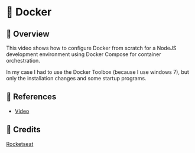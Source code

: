 # 🐳 Docker

## 🚀 Overview

This video shows how to configure Docker from scratch for a NodeJS development environment using Docker Compose for container orchestration.

In my case I had to use the Docker Toolbox (because I use windows 7), but only the installation changes and some startup programs.

## 📎 References

-  [Vídeo](https://www.youtube.com/watch?v=AVNADGzXrrQ&t=642s&ab_channel=Rocketseat)

## 🌟 Credits

[Rocketseat](https://www.youtube.com/channel/UCSfwM5u0Kce6Cce8_S72olg)
